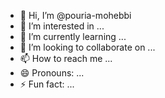 - 👋 Hi, I’m @pouria-mohebbi
- 👀 I’m interested in ...
- 🌱 I’m currently learning ...
- 💞️ I’m looking to collaborate on ...
- 📫 How to reach me ...
- 😄 Pronouns: ...
- ⚡ Fun fact: ...

<!---
pouria-mohebbi/pouria-mohebbi is a ✨ special ✨ repository because its `README.md` (this file) appears on your GitHub profile.
You can click the Preview link to take a look at your changes.
--->
